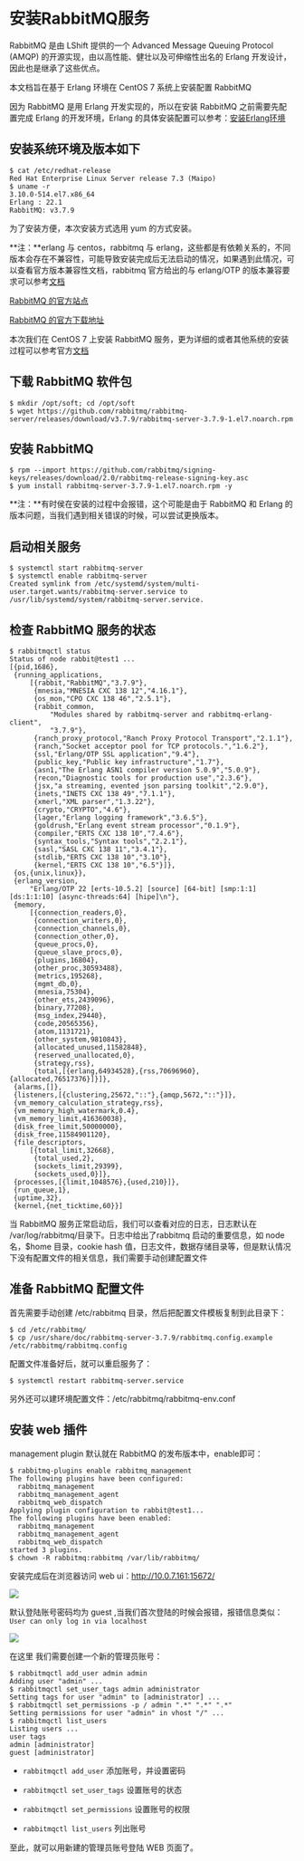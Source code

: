 # 安装RabbitMQ服务

RabbitMQ 是由 LShift 提供的一个 Advanced Message Queuing Protocol (AMQP) 的开源实现，由以高性能、健壮以及可伸缩性出名的 Erlang 开发设计，因此也是继承了这些优点。

本文档旨在基于 Erlang 环境在 CentOS 7 系统上安装配置 RabbitMQ

因为 RabbitMQ 是用 Erlang 开发实现的，所以在安装 RabbitMQ 之前需要先配置完成 Erlang 的开发环境，Erlang 的具体安装配置可以参考：[安装Erlang环境](https://www.leeks.info/zh_CN/latest/Databases/RabbitMQ/%E7%B3%BB%E7%BB%9F%E5%AE%89%E8%A3%85Erlang%E7%8E%AF%E5%A2%83.html)

## 安装系统环境及版本如下

```shell
$ cat /etc/redhat-release
Red Hat Enterprise Linux Server release 7.3 (Maipo)
$ uname -r
3.10.0-514.el7.x86_64
Erlang : 22.1
RabbitMQ: v3.7.9
```

为了安装方便，本次安装方式选用 yum 的方式安装。

**注：**erlang 与 centos，rabbitmq 与 erlang，这些都是有依赖关系的，不同版本会存在不兼容性，可能导致安装完成后无法启动的情况，如果遇到此情况，可以查看官方版本兼容性文档，rabbitmq 官方给出的与 erlang/OTP 的版本兼容要求可以参考[文档](http://www.rabbitmq.com/which-erlang.htm)



[RabbitMQ 的官方站点](https://www.rabbitmq.com)

[RabbitMQ 的官方下载地址](https://www.rabbitmq.com/download.html)

本次我们在 CentOS 7 上安装 RabbitMQ 服务，更为详细的或者其他系统的安装过程可以参考官方[文档](https://www.rabbitmq.com/download.html)

## 下载 RabbitMQ 软件包

```shell
$ mkdir /opt/soft; cd /opt/soft
$ wget https://github.com/rabbitmq/rabbitmq-server/releases/download/v3.7.9/rabbitmq-server-3.7.9-1.el7.noarch.rpm
```

## 安装 RabbitMQ

```shell
$ rpm --import https://github.com/rabbitmq/signing-keys/releases/download/2.0/rabbitmq-release-signing-key.asc
$ yum install rabbitmq-server-3.7.9-1.el7.noarch.rpm -y
```

**注：**有时侯在安装的过程中会报错，这个可能是由于 RabbitMQ 和 Erlang 的版本问题，当我们遇到相关错误的时候，可以尝试更换版本。

## 启动相关服务

```shell
$ systemctl start rabbitmq-server
$ systemctl enable rabbitmq-server
Created symlink from /etc/systemd/system/multi-user.target.wants/rabbitmq-server.service to /usr/lib/systemd/system/rabbitmq-server.service.
```

## 检查 RabbitMQ 服务的状态

```shell
$ rabbitmqctl status
Status of node rabbit@test1 ...
[{pid,1686},
 {running_applications,
     [{rabbit,"RabbitMQ","3.7.9"},
      {mnesia,"MNESIA CXC 138 12","4.16.1"},
      {os_mon,"CPO CXC 138 46","2.5.1"},
      {rabbit_common,
          "Modules shared by rabbitmq-server and rabbitmq-erlang-client",
          "3.7.9"},
      {ranch_proxy_protocol,"Ranch Proxy Protocol Transport","2.1.1"},
      {ranch,"Socket acceptor pool for TCP protocols.","1.6.2"},
      {ssl,"Erlang/OTP SSL application","9.4"},
      {public_key,"Public key infrastructure","1.7"},
      {asn1,"The Erlang ASN1 compiler version 5.0.9","5.0.9"},
      {recon,"Diagnostic tools for production use","2.3.6"},
      {jsx,"a streaming, evented json parsing toolkit","2.9.0"},
      {inets,"INETS CXC 138 49","7.1.1"},
      {xmerl,"XML parser","1.3.22"},
      {crypto,"CRYPTO","4.6"},
      {lager,"Erlang logging framework","3.6.5"},
      {goldrush,"Erlang event stream processor","0.1.9"},
      {compiler,"ERTS CXC 138 10","7.4.6"},
      {syntax_tools,"Syntax tools","2.2.1"},
      {sasl,"SASL CXC 138 11","3.4.1"},
      {stdlib,"ERTS CXC 138 10","3.10"},
      {kernel,"ERTS CXC 138 10","6.5"}]},
 {os,{unix,linux}},
 {erlang_version,
     "Erlang/OTP 22 [erts-10.5.2] [source] [64-bit] [smp:1:1] [ds:1:1:10] [async-threads:64] [hipe]\n"},
 {memory,
     [{connection_readers,0},
      {connection_writers,0},
      {connection_channels,0},
      {connection_other,0},
      {queue_procs,0},
      {queue_slave_procs,0},
      {plugins,16804},
      {other_proc,30593488},
      {metrics,195268},
      {mgmt_db,0},
      {mnesia,75304},
      {other_ets,2439096},
      {binary,77208},
      {msg_index,29440},
      {code,20565356},
      {atom,1131721},
      {other_system,9810843},
      {allocated_unused,11582848},
      {reserved_unallocated,0},
      {strategy,rss},
      {total,[{erlang,64934528},{rss,70696960},{allocated,76517376}]}]},
 {alarms,[]},
 {listeners,[{clustering,25672,"::"},{amqp,5672,"::"}]},
 {vm_memory_calculation_strategy,rss},
 {vm_memory_high_watermark,0.4},
 {vm_memory_limit,416360038},
 {disk_free_limit,50000000},
 {disk_free,11584901120},
 {file_descriptors,
     [{total_limit,32668},
      {total_used,2},
      {sockets_limit,29399},
      {sockets_used,0}]},
 {processes,[{limit,1048576},{used,210}]},
 {run_queue,1},
 {uptime,32},
 {kernel,{net_ticktime,60}}]
```

 当 RabbitMQ 服务正常启动后，我们可以查看对应的日志，日志默认在 /var/log/rabbitmq/目录下。日志中给出了rabbitmq 启动的重要信息，如 node 名，$home 目录，cookie hash 值，日志文件，数据存储目录等，但是默认情况下没有配置文件的相关信息，我们需要手动创建配置文件

## 准备 RabbitMQ 配置文件

首先需要手动创建 /etc/rabbitmq 目录，然后把配置文件模板复制到此目录下：

```shell
$ cd /etc/rabbitmq/
$ cp /usr/share/doc/rabbitmq-server-3.7.9/rabbitmq.config.example /etc/rabbitmq/rabbitmq.config
```

配置文件准备好后，就可以重启服务了：

```shell
$ systemctl restart rabbitmq-server.service
```

另外还可以建环境配置文件：/etc/rabbitmq/rabbitmq-env.conf

## 安装 web 插件

management plugin 默认就在 RabbitMQ 的发布版本中，enable即可：

```shell
$ rabbitmq-plugins enable rabbitmq_management
The following plugins have been configured:
  rabbitmq_management
  rabbitmq_management_agent
  rabbitmq_web_dispatch
Applying plugin configuration to rabbit@test1...
The following plugins have been enabled:
  rabbitmq_management
  rabbitmq_management_agent
  rabbitmq_web_dispatch
started 3 plugins.
$ chown -R rabbitmq:rabbitmq /var/lib/rabbitmq/
```

安装完成后在浏览器访问 web ui：http://10.0.7.161:15672/

![](img/b501ef93-7c98-444a-b5e9-ff668a47d2cd.png)

默认登陆账号密码均为 guest ,当我们首次登陆的时候会报错，报错信息类似：`User can only log in via localhost`

![](img/324ae7f9-6874-4096-9662-afee57a266ed.png)

在这里 我们需要创建一个新的管理员账号：

```shell
$ rabbitmqctl add_user admin admin
Adding user "admin" ...
$ rabbitmqctl set_user_tags admin administrator
Setting tags for user "admin" to [administrator] ...
$ rabbitmqctl set_permissions -p / admin ".*" ".*" ".*"
Setting permissions for user "admin" in vhost "/" ...
$ rabbitmqctl list_users
Listing users ...
user tags
admin [administrator]
guest [administrator]
```

- `rabbitmqctl add_user`  添加账号，并设置密码

- `rabbitmqctl set_user_tags` 设置账号的状态

- `rabbitmqctl set_permissions`  设置账号的权限

- `rabbitmqctl list_users`  列出账号

至此，就可以用新建的管理员账号登陆 WEB 页面了。